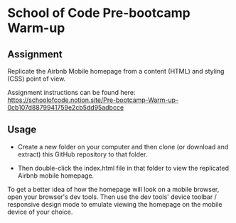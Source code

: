 # School of Code Pre-bootcamp Warm-up

## Assignment

Replicate the Airbnb Mobile homepage from a content (HTML) and styling (CSS) point of view.

Assignment instructions can be found here: https://schoolofcode.notion.site/Pre-bootcamp-Warm-up-0cb107d8879941759e2cb5dd95adbcce

## Usage

- Create a new folder on your computer and then clone (or download and extract) this GitHub repository to that folder.

- Then double-click the index.html file in that folder to view the replicated Airbnb mobile homepage.

To get a better idea of how the homepage will look on a mobile browser, open your browser's dev tools. Then use the dev tools' device toolbar / responsive design mode to emulate viewing the homepage on the mobile device of your choice.
